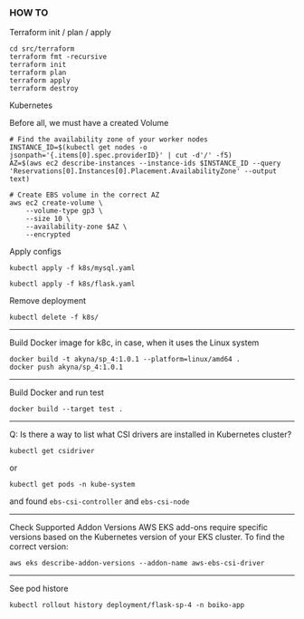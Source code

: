 ### HOW TO

Terraform init / plan / apply

```shell
cd src/terraform
terraform fmt -recursive
terraform init
terraform plan
terraform apply
terraform destroy
```

Kubernetes

Before all, we must have a created Volume

```shell
# Find the availability zone of your worker nodes
INSTANCE_ID=$(kubectl get nodes -o jsonpath='{.items[0].spec.providerID}' | cut -d'/' -f5)
AZ=$(aws ec2 describe-instances --instance-ids $INSTANCE_ID --query 'Reservations[0].Instances[0].Placement.AvailabilityZone' --output text)

# Create EBS volume in the correct AZ
aws ec2 create-volume \
    --volume-type gp3 \
    --size 10 \
    --availability-zone $AZ \
    --encrypted
```

Apply configs

```shell
kubectl apply -f k8s/mysql.yaml
```

```shell
kubectl apply -f k8s/flask.yaml
```

Remove deployment

```shell
kubectl delete -f k8s/
```

---

Build Docker image for k8c, in case, when it uses the Linux system

```shell
docker build -t akyna/sp_4:1.0.1 --platform=linux/amd64 .
docker push akyna/sp_4:1.0.1
```

---

Build Docker and run test

```shell
docker build --target test .
```

---


Q: Is there a way to list what CSI drivers are installed in Kubernetes cluster?

```shell
kubectl get csidriver
```

or

```shell
kubectl get pods -n kube-system
```

and found `ebs-csi-controller` and `ebs-csi-node`

---

Check Supported Addon Versions
AWS EKS add-ons require specific versions based on the Kubernetes version of your EKS cluster. To find the correct
version:

```shell
aws eks describe-addon-versions --addon-name aws-ebs-csi-driver
```

---

See pod histore

```shell
kubectl rollout history deployment/flask-sp-4 -n boiko-app
```
